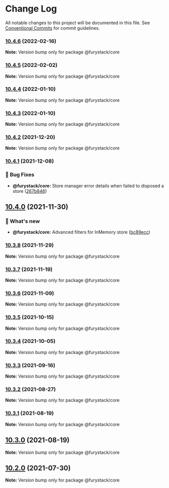 # Change Log

All notable changes to this project will be documented in this file.
See [Conventional Commits](https://conventionalcommits.org) for commit guidelines.

### [10.4.6](https://github.com/furystack/furystack/compare/@furystack/core@10.4.5...@furystack/core@10.4.6) (2022-02-16)

**Note:** Version bump only for package @furystack/core

### [10.4.5](https://github.com/furystack/furystack/compare/@furystack/core@10.4.4...@furystack/core@10.4.5) (2022-02-02)

**Note:** Version bump only for package @furystack/core

### [10.4.4](https://github.com/furystack/furystack/compare/@furystack/core@10.4.2...@furystack/core@10.4.4) (2022-01-10)

**Note:** Version bump only for package @furystack/core

### [10.4.3](https://github.com/furystack/furystack/compare/@furystack/core@10.4.2...@furystack/core@10.4.3) (2022-01-10)

**Note:** Version bump only for package @furystack/core

### [10.4.2](https://github.com/furystack/furystack/compare/@furystack/core@10.4.1...@furystack/core@10.4.2) (2021-12-20)

**Note:** Version bump only for package @furystack/core

### [10.4.1](https://github.com/furystack/furystack/compare/@furystack/core@10.4.0...@furystack/core@10.4.1) (2021-12-08)

### 🐛 Bug Fixes

- **@furystack/core:** Store manager error details when failed to disposed a store ([267b846](https://github.com/furystack/furystack/commit/267b8464f18b3470c0400c229b526165e17bcef8))

## [10.4.0](https://github.com/furystack/furystack/compare/@furystack/core@10.3.8...@furystack/core@10.4.0) (2021-11-30)

### 🚀 What's new

- **@furystack/core:** Advanced filters for InMemory store ([bc89ecc](https://github.com/furystack/furystack/commit/bc89ecc49781d9f6ec1b772662e00d3467b15227))

### [10.3.8](https://github.com/furystack/furystack/compare/@furystack/core@10.3.7...@furystack/core@10.3.8) (2021-11-29)

**Note:** Version bump only for package @furystack/core

### [10.3.7](https://github.com/furystack/furystack/compare/@furystack/core@10.3.6...@furystack/core@10.3.7) (2021-11-19)

**Note:** Version bump only for package @furystack/core

### [10.3.6](https://github.com/furystack/furystack/compare/@furystack/core@10.3.5...@furystack/core@10.3.6) (2021-11-09)

**Note:** Version bump only for package @furystack/core

### [10.3.5](https://github.com/furystack/furystack/compare/@furystack/core@10.3.4...@furystack/core@10.3.5) (2021-10-15)

**Note:** Version bump only for package @furystack/core

### [10.3.4](https://github.com/furystack/furystack/compare/@furystack/core@10.3.3...@furystack/core@10.3.4) (2021-10-05)

**Note:** Version bump only for package @furystack/core

### [10.3.3](https://github.com/furystack/furystack/compare/@furystack/core@10.3.2...@furystack/core@10.3.3) (2021-09-16)

**Note:** Version bump only for package @furystack/core

### [10.3.2](https://github.com/furystack/furystack/compare/@furystack/core@10.3.1...@furystack/core@10.3.2) (2021-08-27)

**Note:** Version bump only for package @furystack/core

### [10.3.1](https://github.com/furystack/furystack/compare/@furystack/core@10.3.0...@furystack/core@10.3.1) (2021-08-19)

**Note:** Version bump only for package @furystack/core

## [10.3.0](https://github.com/furystack/furystack/compare/@furystack/core@9.1.16...@furystack/core@10.3.0) (2021-08-19)

**Note:** Version bump only for package @furystack/core

## [10.2.0](https://github.com/furystack/furystack/compare/@furystack/core@9.1.16...@furystack/core@10.2.0) (2021-07-30)

**Note:** Version bump only for package @furystack/core
